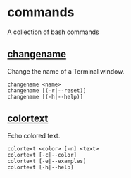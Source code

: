# commands

A collection of bash commands

## [changename](man/man1/changename.1.html)

Change the name of a Terminal window.

    changename <name>
    changename [(-r|--reset)]
    changename [(-h|--help)]

## [colortext](man/man1/colortext.1.html)

Echo colored text.

    colortext <color> [-n] <text>
    colortext [-c|--color]
    colortext [-e|--examples]
    colortext [-h|--help]
